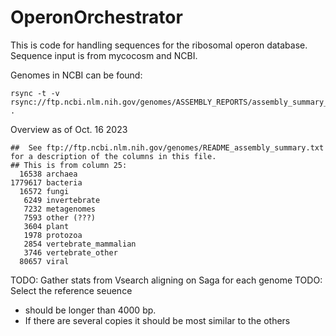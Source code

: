 # OperonOrchestrator
This is code for handling sequences for the ribosomal operon database. Sequence input is from mycocosm and NCBI.

Genomes in NCBI can be found: 
```
rsync -t -v rsync://ftp.ncbi.nlm.nih.gov/genomes/ASSEMBLY_REPORTS/assembly_summary_genbank.txt .
```

Overview as of Oct. 16 2023

```
##  See ftp://ftp.ncbi.nlm.nih.gov/genomes/README_assembly_summary.txt for a description of the columns in this file.
## This is from column 25: 
  16538 archaea
1779617 bacteria
  16572 fungi
   6249 invertebrate
   7232 metagenomes
   7593 other (???)
   3604 plant
   1978 protozoa
   2854 vertebrate_mammalian
   3746 vertebrate_other
  80657 viral
```

TODO: Gather stats from Vsearch aligning on Saga for each genome
TODO: Select the reference seuence
- should be longer than 4000 bp.
- If there are several copies it should be most similar to the others
